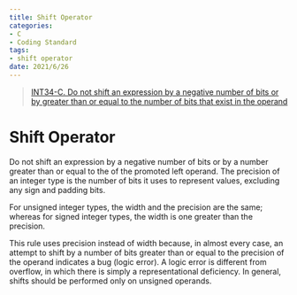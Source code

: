 ```yaml
---
title: Shift Operator
categories:
- C
- Coding Standard
tags:
- shift operator
date: 2021/6/26
---
```


> [INT34-C. Do not shift an expression by a negative number of bits or by greater than or equal to the number of bits that exist in the operand](https://wiki.sei.cmu.edu/confluence/display/c/INT34-C.+Do+not+shift+an+expression+by+a+negative+number+of+bits+or+by+greater+than+or+equal+to+the+number+of+bits+that+exist+in+the+operand)

# Shift Operator

Do not shift an expression by a negative number of bits or by a number greater than or equal to the of the promoted left operand. The precision of an integer type is the number of bits it uses to represent values, excluding any sign and padding bits.

For unsigned integer types, the width and the precision are the same; whereas for signed integer types, the width is one greater than the precision. 

This rule uses precision instead of width because, in almost every case, an attempt to shift by a number of bits greater than or equal to the precision of the operand indicates a bug (logic error). A logic error is different from overflow, in which there is simply a representational deficiency. In general, shifts should be performed only on unsigned operands.